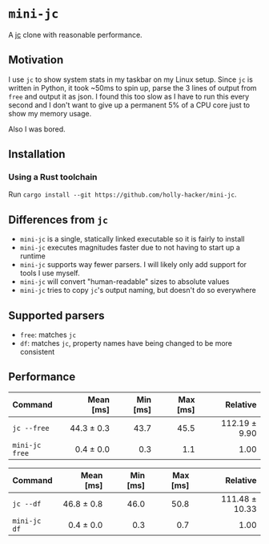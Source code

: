 # `mini-jc`

A [jc](https://github.com/kellyjonbrazil/jc) clone with reasonable performance.

## Motivation

I use `jc` to show system stats in my taskbar on my Linux setup. Since `jc` is written in Python, it took ~50ms to spin up, parse the 3 lines of output from `free` and output it as json. I found this too slow as I have to run this every second and I don't want to give up a permanent 5% of a CPU core just to show my memory usage.

Also I was bored.

## Installation

### Using a Rust toolchain

Run `cargo install --git https://github.com/holly-hacker/mini-jc`.

<!-- TODO: add nix flake -->

## Differences from `jc`

- `mini-jc` is a single, statically linked executable so it is fairly to install
- `mini-jc` executes magnitudes faster due to not having to start up a runtime
- `mini-jc` supports way fewer parsers. I will likely only add support for tools I use myself.
- `mini-jc` will convert "human-readable" sizes to absolute values
- `mini-jc` tries to copy `jc`'s output naming, but doesn't do so everywhere

## Supported parsers

- `free`: matches `jc`
- `df`: matches `jc`, property names have being changed to be more consistent

## Performance

<!--
cargo build --release

hyperfine -N --warmup 100 --input test-cases/free/no-args.txt "jc --free" "target/release/mini-jc free" --export-markdown out.md && cat out.md && rm out.md

-->

| Command | Mean [ms] | Min [ms] | Max [ms] | Relative |
|:---|---:|---:|---:|---:|
| `jc --free` | 44.3 ± 0.3 | 43.7 | 45.5 | 112.19 ± 9.90 |
| `mini-jc free` | 0.4 ± 0.0 | 0.3 | 1.1 | 1.00 |

| Command | Mean [ms] | Min [ms] | Max [ms] | Relative |
|:---|---:|---:|---:|---:|
| `jc --df` | 46.8 ± 0.8 | 46.0 | 50.8 | 111.48 ± 10.33 |
| `mini-jc df` | 0.4 ± 0.0 | 0.3 | 0.7 | 1.00 |
